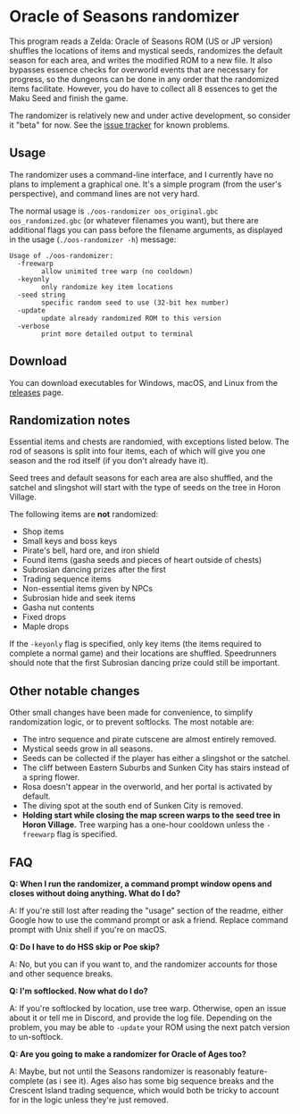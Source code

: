 # Oracle of Seasons randomizer

This program reads a Zelda: Oracle of Seasons ROM (US or JP version) shuffles
the locations of items and mystical seeds, randomizes the default season for
each area, and writes the modified ROM to a new file. It also bypasses essence
checks for overworld events that are necessary for progress, so the dungeons
can be done in any order that the randomized items facilitate. However, you do
have to collect all 8 essences to get the Maku Seed and finish the game.

The randomizer is relatively new and under active development, so consider it
"beta" for now. See the [issue
tracker](https://github.com/jangler/oos-randomizer/issues) for known problems.


## Usage

The randomizer uses a command-line interface, and I currently have no plans to
implement a graphical one. It's a simple program (from the user's perspective),
and command lines are not very hard.

The normal usage is `./oos-randomizer oos_original.gbc oos_randomized.gbc` (or
whatever filenames you want), but there are additional flags you can pass
before the filename arguments, as displayed in the usage (`./oos-randomizer
-h`) message:

    Usage of ./oos-randomizer:
      -freewarp
            allow unimited tree warp (no cooldown)
      -keyonly
            only randomize key item locations
      -seed string
            specific random seed to use (32-bit hex number)
      -update
            update already randomized ROM to this version
      -verbose
            print more detailed output to terminal


## Download

You can download executables for Windows, macOS, and Linux from the
[releases](https://github.com/jangler/oos-randomizer/releases) page.


## Randomization notes

Essential items and chests are randomied, with exceptions listed below. The rod
of seasons is split into four items, each of which will give you one season and
the rod itself (if you don't already have it).

Seed trees and default seasons for each area are also shuffled, and the satchel
and slingshot will start with the type of seeds on the tree in Horon Village.

The following items are **not** randomized:

- Shop items
- Small keys and boss keys
- Pirate's bell, hard ore, and iron shield
- Found items (gasha seeds and pieces of heart outside of chests)
- Subrosian dancing prizes after the first
- Trading sequence items
- Non-essential items given by NPCs
- Subrosian hide and seek items
- Gasha nut contents
- Fixed drops
- Maple drops

If the `-keyonly` flag is specified, only key items (the items required to
complete a normal game) and their locations are shuffled. Speedrunners should
note that the first Subrosian dancing prize could still be important.


## Other notable changes

Other small changes have been made for convenience, to simplify randomization
logic, or to prevent softlocks. The most notable are:

- The intro sequence and pirate cutscene are almost entirely removed.
- Mystical seeds grow in all seasons.
- Seeds can be collected if the player has either a slingshot or the satchel.
- The cliff between Eastern Suburbs and Sunken City has stairs instead of a
  spring flower.
- Rosa doesn't appear in the overworld, and her portal is activated by default.
- The diving spot at the south end of Sunken City is removed.
- **Holding start while closing the map screen warps to the seed tree in Horon
  Village.** Tree warping has a one-hour cooldown unless the `-freewarp` flag
  is specified.

## FAQ

**Q: When I run the randomizer, a command prompt window opens and closes
without doing anything. What do I do?**

A: If you're still lost after reading the "usage" section of the readme, either
Google how to use the command prompt or ask a friend. Replace command prompt
with Unix shell if you're on macOS.

**Q: Do I have to do HSS skip or Poe skip?**

A: No, but you can if you want to, and the randomizer accounts for those and other
sequence breaks.

**Q: I'm softlocked. Now what do I do?**

A: If you're softlocked by location, use tree warp. Otherwise, open an issue
about it or tell me in Discord, and provide the log file. Depending on the
problem, you may be able to `-update` your ROM using the next patch version to
un-softlock.

**Q: Are you going to make a randomizer for Oracle of Ages too?**

A: Maybe, but not until the Seasons randomizer is reasonably feature-complete
(as i see it). Ages also has some big sequence breaks and the Crescent Island
trading sequence, which would both be tricky to account for in the logic unless
they're just removed.
